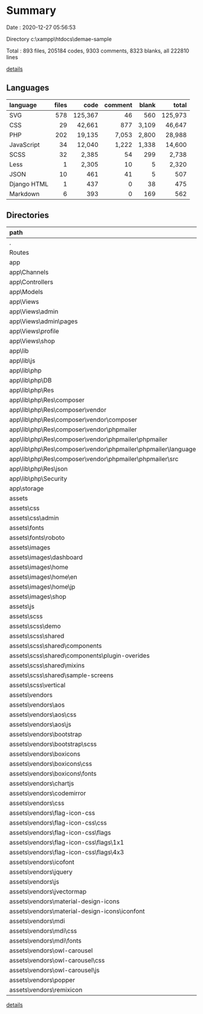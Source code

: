 # Summary

Date : 2020-12-27 05:56:53

Directory c:\xampp\htdocs\demae-sample

Total : 893 files,  205184 codes, 9303 comments, 8323 blanks, all 222810 lines

[details](details.md)

## Languages
| language | files | code | comment | blank | total |
| :--- | ---: | ---: | ---: | ---: | ---: |
| SVG | 578 | 125,367 | 46 | 560 | 125,973 |
| CSS | 29 | 42,661 | 877 | 3,109 | 46,647 |
| PHP | 202 | 19,135 | 7,053 | 2,800 | 28,988 |
| JavaScript | 34 | 12,040 | 1,222 | 1,338 | 14,600 |
| SCSS | 32 | 2,385 | 54 | 299 | 2,738 |
| Less | 1 | 2,305 | 10 | 5 | 2,320 |
| JSON | 10 | 461 | 41 | 5 | 507 |
| Django HTML | 1 | 437 | 0 | 38 | 475 |
| Markdown | 6 | 393 | 0 | 169 | 562 |

## Directories
| path | files | code | comment | blank | total |
| :--- | ---: | ---: | ---: | ---: | ---: |
| . | 893 | 205,184 | 9,303 | 8,323 | 222,810 |
| Routes | 2 | 160 | 7 | 16 | 183 |
| app | 212 | 19,783 | 7,040 | 2,886 | 29,709 |
| app\Channels | 1 | 0 | 0 | 1 | 1 |
| app\Controllers | 4 | 831 | 81 | 88 | 1,000 |
| app\Models | 25 | 4,817 | 1,505 | 876 | 7,198 |
| app\Views | 56 | 4,614 | 1,059 | 229 | 5,902 |
| app\Views\admin | 30 | 2,658 | 923 | 66 | 3,647 |
| app\Views\admin\pages | 24 | 1,958 | 923 | 54 | 2,935 |
| app\Views\profile | 9 | 463 | 0 | 16 | 479 |
| app\Views\shop | 11 | 635 | 1 | 43 | 679 |
| app\lib | 125 | 9,520 | 4,395 | 1,692 | 15,607 |
| app\lib\js | 2 | 346 | 2 | 7 | 355 |
| app\lib\php | 123 | 9,174 | 4,393 | 1,685 | 15,252 |
| app\lib\php\DB | 15 | 1,107 | 389 | 223 | 1,719 |
| app\lib\php\Res | 102 | 7,724 | 3,914 | 1,389 | 13,027 |
| app\lib\php\Res\composer | 73 | 5,632 | 3,257 | 1,023 | 9,912 |
| app\lib\php\Res\composer\vendor | 71 | 5,532 | 3,257 | 1,021 | 9,810 |
| app\lib\php\Res\composer\vendor\composer | 10 | 593 | 157 | 189 | 939 |
| app\lib\php\Res\composer\vendor\phpmailer | 60 | 4,936 | 3,099 | 828 | 8,863 |
| app\lib\php\Res\composer\vendor\phpmailer\phpmailer | 60 | 4,936 | 3,099 | 828 | 8,863 |
| app\lib\php\Res\composer\vendor\phpmailer\phpmailer\language | 51 | 995 | 315 | 153 | 1,463 |
| app\lib\php\Res\composer\vendor\phpmailer\phpmailer\src | 5 | 3,626 | 2,738 | 580 | 6,944 |
| app\lib\php\Res\json | 4 | 4 | 0 | 0 | 4 |
| app\lib\php\Security | 6 | 343 | 90 | 73 | 506 |
| app\storage | 1 | 1 | 0 | 0 | 1 |
| assets | 676 | 185,215 | 2,248 | 5,412 | 192,875 |
| assets\css | 11 | 34,507 | 784 | 2,916 | 38,207 |
| assets\css\admin | 1 | 21,817 | 757 | 2,679 | 25,253 |
| assets\fonts | 13 | 60,184 | 23 | 57 | 60,264 |
| assets\fonts\roboto | 5 | 56,395 | 0 | 5 | 56,400 |
| assets\images | 49 | 1,932 | 8 | 33 | 1,973 |
| assets\images\dashboard | 3 | 18 | 0 | 3 | 21 |
| assets\images\home | 19 | 952 | 0 | 18 | 970 |
| assets\images\home\en | 3 | 93 | 0 | 3 | 96 |
| assets\images\home\jp | 3 | 93 | 0 | 3 | 96 |
| assets\images\shop | 18 | 315 | 0 | 11 | 326 |
| assets\js | 20 | 2,907 | 130 | 275 | 3,312 |
| assets\scss | 30 | 2,309 | 44 | 292 | 2,645 |
| assets\scss\demo | 7 | 827 | 28 | 70 | 925 |
| assets\scss\shared | 22 | 1,438 | 16 | 221 | 1,675 |
| assets\scss\shared\components | 11 | 365 | 7 | 15 | 387 |
| assets\scss\shared\components\plugin-overides | 1 | 12 | 6 | 1 | 19 |
| assets\scss\shared\mixins | 2 | 31 | 0 | 5 | 36 |
| assets\scss\shared\sample-screens | 2 | 25 | 0 | 0 | 25 |
| assets\scss\vertical | 1 | 44 | 0 | 1 | 45 |
| assets\vendors | 553 | 83,376 | 1,259 | 1,839 | 86,474 |
| assets\vendors\aos | 2 | 2 | 0 | 1 | 3 |
| assets\vendors\aos\css | 1 | 1 | 0 | 0 | 1 |
| assets\vendors\aos\js | 1 | 1 | 0 | 1 | 2 |
| assets\vendors\bootstrap | 5 | 398 | 59 | 69 | 526 |
| assets\vendors\bootstrap\scss | 1 | 37 | 6 | 2 | 45 |
| assets\vendors\boxicons | 5 | 6,708 | 0 | 94 | 6,802 |
| assets\vendors\boxicons\css | 4 | 5,236 | 0 | 94 | 5,330 |
| assets\vendors\boxicons\fonts | 1 | 1,472 | 0 | 0 | 1,472 |
| assets\vendors\chartjs | 1 | 1 | 6 | 1 | 8 |
| assets\vendors\codemirror | 5 | 9,087 | 1,073 | 1,099 | 11,259 |
| assets\vendors\css | 1 | 87 | 18 | 12 | 117 |
| assets\vendors\flag-icon-css | 515 | 35,002 | 0 | 514 | 35,516 |
| assets\vendors\flag-icon-css\css | 1 | 1 | 0 | 0 | 1 |
| assets\vendors\flag-icon-css\flags | 514 | 35,001 | 0 | 514 | 35,515 |
| assets\vendors\flag-icon-css\flags\1x1 | 257 | 17,544 | 0 | 257 | 17,801 |
| assets\vendors\flag-icon-css\flags\4x3 | 257 | 17,457 | 0 | 257 | 17,714 |
| assets\vendors\icofont | 1 | 1 | 6 | 0 | 7 |
| assets\vendors\jquery | 1 | 1 | 1 | 1 | 3 |
| assets\vendors\js | 1 | 3 | 6 | 1 | 10 |
| assets\vendors\jvectormap | 3 | 116 | 0 | 22 | 138 |
| assets\vendors\material-design-icons | 3 | 2,405 | 7 | 9 | 2,421 |
| assets\vendors\material-design-icons\iconfont | 3 | 2,405 | 7 | 9 | 2,421 |
| assets\vendors\mdi | 2 | 6,742 | 1 | 2 | 6,745 |
| assets\vendors\mdi\css | 1 | 1 | 1 | 1 | 3 |
| assets\vendors\mdi\fonts | 1 | 6,741 | 0 | 1 | 6,742 |
| assets\vendors\owl-carousel | 3 | 43 | 18 | 3 | 64 |
| assets\vendors\owl-carousel\css | 2 | 41 | 13 | 3 | 57 |
| assets\vendors\owl-carousel\js | 1 | 2 | 5 | 0 | 7 |
| assets\vendors\popper | 1 | 1 | 24 | 0 | 25 |
| assets\vendors\remixicon | 4 | 22,779 | 40 | 11 | 22,830 |

[details](details.md)